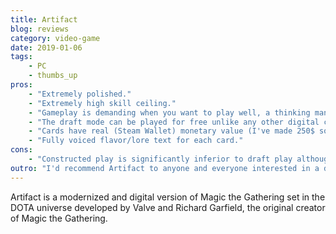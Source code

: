 ```yaml
---
title: Artifact
blog: reviews
category: video-game
date: 2019-01-06
tags:
    - PC
    - thumbs_up
pros:
    - "Extremely polished."
    - "Extremely high skill ceiling."
    - "Gameplay is demanding when you want to play well, a thinking man's game."
    - "The draft mode can be played for free unlike any other digital card game on the market."
    - "Cards have real (Steam Wallet) monetary value (I've made 250$ so far just by playing the game)."
    - "Fully voiced flavor/lore text for each card."
cons:
    - "Constructed play is significantly inferior to draft play although this hopefully will be remedied when new sets of cards are released."
outro: "I'd recommend Artifact to anyone and everyone interested in a deep and interesting competitive card game."
---
```

Artifact is a modernized and digital version of Magic the Gathering set in the DOTA universe developed by Valve and Richard Garfield, the original creator of Magic the Gathering.
